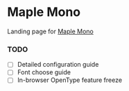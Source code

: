 # Maple Mono

Landing page for [Maple Mono](https://github.com/subframe7536/maple-font)

### TODO

- [ ] Detailed configuration guide
- [ ] Font choose guide
- [ ] In-browser OpenType feature freeze
